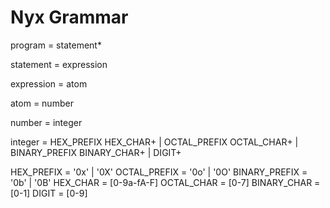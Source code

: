 # Nyx Grammar

program       = statement*

statement     = expression

expression    = atom

atom          = number

number        = integer

integer       = HEX_PREFIX HEX_CHAR+
              | OCTAL_PREFIX OCTAL_CHAR+
              | BINARY_PREFIX BINARY_CHAR+
              | DIGIT+

HEX_PREFIX    = '0x' | '0X'
OCTAL_PREFIX  = '0o' | '0O'
BINARY_PREFIX = '0b' | '0B'
HEX_CHAR      = [0-9a-fA-F]
OCTAL_CHAR    = [0-7]
BINARY_CHAR   = [0-1]
DIGIT         = [0-9]